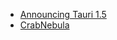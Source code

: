 - [Announcing Tauri 1.5](https://beta.tauri.app/blog/tauri-1-5/)
- [CrabNebula](https://crabnebula.dev)